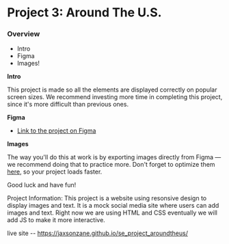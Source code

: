 # Project 3: Around The U.S.

### Overview

- Intro
- Figma
- Images!

**Intro**

This project is made so all the elements are displayed correctly on popular screen sizes. We recommend investing more time in completing this project, since it's more difficult than previous ones.

**Figma**

- [Link to the project on Figma](https://www.figma.com/file/ii4xxsJ0ghevUOcssTlHZv/Sprint-3%3A-Around-the-US?node-id=0%3A1)

**Images**

The way you'll do this at work is by exporting images directly from Figma — we recommend doing that to practice more. Don't forget to optimize them [here](https://tinypng.com/), so your project loads faster.

Good luck and have fun!

Project Information:
This project is a website using resonsive design to display images and text. It is a mock social media site where users can add images and text. Right now we are using HTML and CSS eventually we will add JS to make it more interactive.

live site -- https://jaxsonzane.github.io/se_project_aroundtheus/
